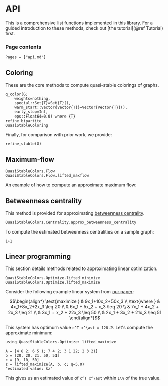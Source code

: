 # API
This is a comprehensive list functions implemented in this library. For a guided introduction to these methods, check out [the tutorial](@ref Tutorial) first.
### Page contents
```@contents
Pages = ["api.md"]
```
## Coloring
These are the core methods to compute quasi-stable colorings of graphs.
```@docs
q_color(G;
    weights=nothing,
    special::Set{T}=Set{T}(),
    warm_start::Vector{Vector{T}}=Vector{Vector{T}}(),
    early_stop=Inf,
    eps::Float64=0.0) where {T}
refine_bipartite
QuasiStableColoring
```

Finally, for comparison with prior work, we provide:
```@docs
refine_stable(G)
```
## Maximum-flow
```@docs
QuasiStableColors.Flow
QuasiStableColors.Flow.lifted_maxflow
```
An example of how to compute an approximate maximum flow:

## Betweenness centrality
This method is provided for approximating [betweenness centrality](https://en.wikipedia.org/wiki/Betweenness_centrality).
```@docs
QuasiStableColors.Centrality.approx_betweenness_centrality
```
To compute the estimated betweenness centralities on a sample graph:
```@example
1+1
```
## Linear programming
This section details methods related to approximating linear optimization.
```@docs
QuasiStableColors.Optimize.lifted_minimize
QuasiStableColors.Optimize.lifted_maximize
```
Consider the following example linear system from [our paper](https://arxiv.org/abs/2211.11912):
```math
\begin{align*}
      \text{maximize } & 9x_1+10x_2+50x_3 \\
      \text{where } & 4x_1+8x_2+2x_3 \leq 20 \\
                       & 6x_1 + 5x_2 + x_3 \leq 20 \\
                       & 7x_1 + 4x_2 + 2x_3 \leq 21 \\
                       & 3x_1 + x_2 + 22x_3 \leq 50 \\
                       & 2x_1 + 3x_2 + 21x_3 \leq 51
\end{align*}
```
This system has optimum value ``c^T x^\ast = 128.2``. Let's compute the approximate minimum:
```@example
using QuasiStableColors.Optimize: lifted_maximize

A = [4 8 2; 6 5 1; 7 4 2; 3 1 22; 2 3 21]
b = [20, 20, 21, 50, 51]
c = [9, 10, 50]
z = lifted_maximize(A, b, c; q=5.0)
"estimated value: $z"
```
This gives us an estimated value of ``c^T x^\ast`` within ``1\%`` of the true value.
